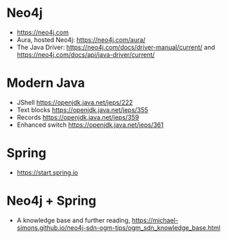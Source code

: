 # Neo4j

* https://neo4j.com
* Aura, hosted Neo4j: https://neo4j.com/aura/
* The Java Driver: https://neo4j.com/docs/driver-manual/current/ and  https://neo4j.com/docs/api/java-driver/current/

# Modern Java

* JShell https://openjdk.java.net/jeps/222
* Text blocks https://openjdk.java.net/jeps/355
* Records https://openjdk.java.net/jeps/359
* Enhanced switch https://openjdk.java.net/jeps/361

# Spring

* https://start.spring.io

# Neo4j + Spring

* A knowledge base and further reading,
  https://michael-simons.github.io/neo4j-sdn-ogm-tips/ogm_sdn_knowledge_base.html